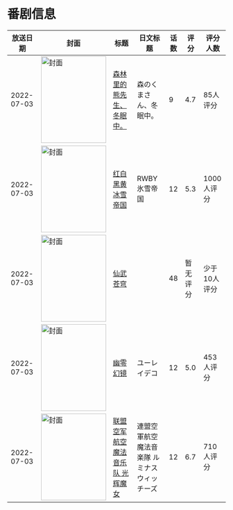 # 番剧信息

|放送日期|封面|标题|日文标题|话数|评分|评分人数|
|---|---|---|---|---|---|---|
|2022-07-03|<img src="https://bangumi.tv/img/no_icon_subject.png" alt="封面" style="width:150px;height:200px;object-fit:cover;">|[森林里的熊先生、冬眠中。](https://bangumi.tv/subject/342673)|森のくまさん、冬眠中。|9|4.7|85人评分|
|2022-07-03|<img src="https://lain.bgm.tv/pic/cover/c/33/cb/375531_sGP7p.jpg" alt="封面" style="width:150px;height:200px;object-fit:cover;">|[红白黑黄 冰雪帝国](https://bangumi.tv/subject/375531)|RWBY 氷雪帝国|12|5.3|1000人评分|
|2022-07-03|<img src="https://lain.bgm.tv/pic/cover/c/85/8b/389654_v2M6v.jpg" alt="封面" style="width:150px;height:200px;object-fit:cover;">|[仙武苍穹](https://bangumi.tv/subject/389654)||48|暂无评分|少于10人评分|
|2022-07-03|<img src="https://lain.bgm.tv/pic/cover/c/9c/c5/371396_5DwG5.jpg" alt="封面" style="width:150px;height:200px;object-fit:cover;">|[幽零幻镜](https://bangumi.tv/subject/371396)|ユーレイデコ|12|5.0|453人评分|
|2022-07-03|<img src="https://lain.bgm.tv/pic/cover/c/08/d9/253047_uZQ6K.jpg" alt="封面" style="width:150px;height:200px;object-fit:cover;">|[联盟空军航空魔法音乐队 光辉魔女](https://bangumi.tv/subject/253047)|連盟空軍航空魔法音楽隊 ルミナスウィッチーズ|12|6.7|710人评分|
